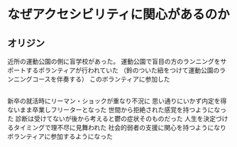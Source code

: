 # なぜアクセシビリティに関心があるのか

## オリジン
近所の運動公園の側に盲学校があった。
運動公園で盲目の方のランニングをサポートするボランティアが行われていた
（鈴のついた紐をつけて運動公園のランニングコースを伴奏する）
このボランティアに参加した

## 
新卒の就活時にリーマン・ショックが重なり不況に
思い通りにいかず内定を得ないまま卒業しフリーターとなった
世間から拒絶された感覚を持つようになった
診断は受けてないが後から考えると鬱の症状そのものだった
人生を決定づけるタイミングで理不尽に見舞われた
社会的弱者の支援に関心を持つようになりボランティアに参加するようになった

## 



## 